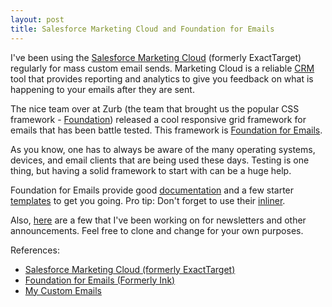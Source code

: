 ```yaml
---
layout: post
title: Salesforce Marketing Cloud and Foundation for Emails
---
```


I've been using the [Salesforce Marketing Cloud](http://www.salesforce.com/marketing-cloud/overview/) (formerly ExactTarget) regularly for mass custom email sends. Marketing Cloud is a reliable [CRM](https://en.wikipedia.org/wiki/Customer_relationship_management) tool that provides reporting and analytics to give you feedback on what is happening to your emails after they are sent.

The nice team over at Zurb (the team that brought us the popular CSS framework - [Foundation](http://foundation.zurb.com/sites.html)) released a cool responsive grid framework for emails that has been battle tested. This framework is [Foundation for Emails](http://foundation.zurb.com/emails.html).

As you know, one has to always be aware of the many operating systems, devices, and email clients that are being used these days. Testing is one thing, but having a solid framework to start with can be a huge help.

Foundation for Emails provide good [documentation](http://zurb.com/ink/docs.php) and a few starter [templates](http://foundation.zurb.com/emails/email-templates.html) to get you going. Pro tip: Don't forget to use their [inliner](http://foundation.zurb.com/emails/inliner.html).

Also, [here](http://codepen.io/gabemartinez/pens/public/) are a few that I've been working on for newsletters and other announcements. Feel free to clone and change for your own purposes.

References:

* [Salesforce Marketing Cloud (formerly ExactTarget)](http://www.salesforce.com/marketing-cloud/overview/)
* [Foundation for Emails (Formerly Ink)](http://foundation.zurb.com/emails.html)
* [My Custom Emails](http://codepen.io/gabemartinez/pens/public/)

